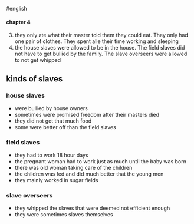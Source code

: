 #english 

#### chapter 4
3. they only ate what their master told them they could eat. They only had one pair of clothes. They spent alle their time working and sleeping
4. the house slaves were allowed to be in the house. The field slaves did not have to get bullied by the family. The slave overseers were allowed to not get whipped
## kinds of slaves
### house slaves
- were bullied by house owners
- sometimes were promised freedom after their masters died
- they did not get that much food
- some were better off than the field slaves

### field slaves
- they had to work 18 hour days
- the pregnant woman had to work just as much until the baby was born
- there was old woman taking care of the children
- the children was fed and did much better that the young men
- they mainly worked in sugar fields

### slave overseers 
- they whipped the slaves that were deemed not efficient enough
- they were sometimes slaves themselves